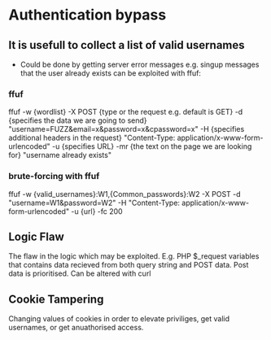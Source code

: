 # Authentication bypass

## It is usefull to collect a list of valid usernames
- Could be done by getting server error messages
e.g. singup messages that the user already exists
can be exploited with ffuf:

### ffuf
ffuf -w {wordlist} -X POST {type or the request e.g. default is GET} -d {specifies the data we are going to send} "username=FUZZ&email=x&password=x&cpassword=x" -H {specifies additional headers in the request} "Content-Type: application/x-www-form-urlencoded" -u {specifies URL} -mr {the text on the page we are looking for} "username already exists"

### brute-forcing with ffuf
ffuf -w {valid_usernames}:W1,{Common_passwords}:W2 -X POST -d "username=W1&password=W2" -H "Content-Type: application/x-www-form-urlencoded" -u {url} -fc 200

## Logic Flaw
The flaw in the logic which may be exploited. E.g. PHP $_request variables that contains data recieved from both query string and POST data. Post data is prioritised. Can be altered with curl

## Cookie Tampering
Changing values of cookies in order to elevate priviliges, get valid usernames, or get anuathorised access. 